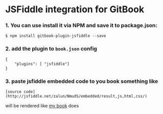 JSFiddle integration for GitBook
==============

### 1. You can use install it via **NPM** and save it to package.json:
```
$ npm install gitbook-plugin-jsfiddle --save
```
### 2. add the plugin to `book.json` config
```
{
    "plugins": [ "jsfiddle"]
}
```
### 3. paste jsfiddle embedded code to you book something like
`[source code](http://jsfiddle.net/zalun/NmudS/embedded/result,js,html,css/)`

will be rendered like [my book](http://api.taucharts.com/tutorials/1min.html) does

